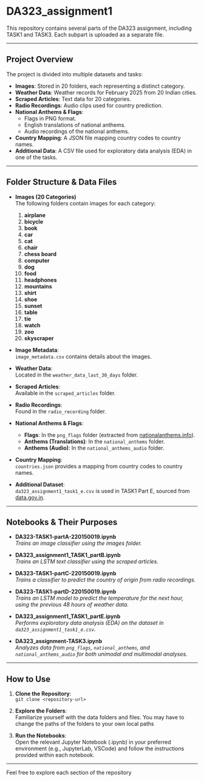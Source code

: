 # DA323_assignment1

This repository contains several parts of the DA323 assignment, including TASK1 and TASK3. Each subpart is uploaded as a separate file.

---

## Project Overview

The project is divided into multiple datasets and tasks:

- **Images**: Stored in 20 folders, each representing a distinct category.
- **Weather Data**: Weather records for February 2025 from 20 Indian cities.
- **Scraped Articles**: Text data for 20 categories.
- **Radio Recordings**: Audio clips used for country prediction.
- **National Anthems & Flags**: 
  - Flags in PNG format.
  - English translations of national anthems.
  - Audio recordings of the national anthems.
- **Country Mapping**: A JSON file mapping country codes to country names.
- **Additional Data**: A CSV file used for exploratory data analysis (EDA) in one of the tasks.

---

## Folder Structure & Data Files

- **Images (20 Categories)**  
  The following folders contain images for each category:
  1. **airplane**
  2. **bicycle**
  3. **book**
  4. **car**
  5. **cat**
  6. **chair**
  7. **chess board**
  8. **computer**
  9. **dog**
  10. **food**
  11. **headphones**
  12. **mountains**
  13. **shirt**
  14. **shoe**
  15. **sunset**
  16. **table**
  17. **tie**
  18. **watch**
  19. **zoo**
  20. **skyscraper**

- **Image Metadata**:  
  `image_metadata.csv` contains details about the images.

- **Weather Data**:  
  Located in the `weather_data_last_30_days` folder.

- **Scraped Articles**:  
  Available in the `scraped_articles` folder.

- **Radio Recordings**:  
  Found in the `radio_recording` folder.

- **National Anthems & Flags**:
  - **Flags**: In the `png_flags` folder (extracted from [nationalanthems.info](https://nationalanthems.info/)).
  - **Anthems (Translations)**: In the `national_anthems` folder.
  - **Anthems (Audio)**: In the `national_anthems_audio` folder.

- **Country Mapping**:  
  `countries.json` provides a mapping from country codes to country names.

- **Additional Dataset**:  
  `da323_assignment1_task1_e.csv` is used in TASK1 Part E, sourced from [data.gov.in](https://www.data.gov.in/).

---

## Notebooks & Their Purposes

- **DA323-TASK1-partA-220150019.ipynb**  
  *Trains an image classifier using the images folder.*

- **DA323_assignment1_TASK1_partB.ipynb**  
  *Trains an LSTM text classifier using the scraped articles.*

- **DA323-TASK1-partC-220150019.ipynb**  
  *Trains a classifier to predict the country of origin from radio recordings.*

- **DA323-TASK1-partD-220150019.ipynb**  
  *Trains an LSTM model to predict the temperature for the next hour, using the previous 48 hours of weather data.*

- **DA323_assignment1_TASK1_partE.ipynb**  
  *Performs exploratory data analysis (EDA) on the dataset in `da323_assignment1_task1_e.csv`.*

- **DA323_assignment-TASK3.ipynb**  
  *Analyzes data from `png_flags`, `national_anthems`, and `national_anthems_audio` for both unimodal and multimodal analyses.*

---

## How to Use

1. **Clone the Repository**:  
   `git clone <repository-url>`

2. **Explore the Folders**:  
   Familiarize yourself with the data folders and files. You may have to change the paths of the folders to your own local paths

3. **Run the Notebooks**:  
   Open the relevant Jupyter Notebook (.ipynb) in your preferred environment (e.g., JupyterLab, VSCode) and follow the instructions provided within each notebook.

---

Feel free to explore each section of the repository
